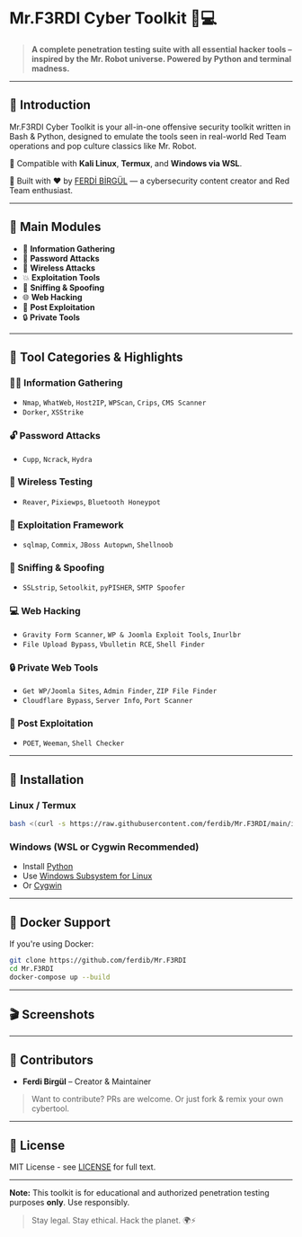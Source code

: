 # Mr.F3RDI Cyber Toolkit 🐰💻

&#x20;&#x20;

> **A complete penetration testing suite with all essential hacker tools – inspired by the Mr. Robot universe. Powered by Python and terminal madness.**

---

## 🧠 Introduction

Mr.F3RDI Cyber Toolkit is your all-in-one offensive security toolkit written in Bash & Python, designed to emulate the tools seen in real-world Red Team operations and pop culture classics like Mr. Robot.

🔹 Compatible with **Kali Linux**, **Termux**, and **Windows via WSL**.

🔹 Built with ❤️ by [FERDİ BİRGÜL](https://github.com/ferdibrgll) — a cybersecurity content creator and Red Team enthusiast.



---

## 🧰 Main Modules

- 📡 **Information Gathering**
- 🔐 **Password Attacks**
- 📶 **Wireless Attacks**
- 💥 **Exploitation Tools**
- 🧅 **Sniffing & Spoofing**
- 🌐 **Web Hacking**
- 🎯 **Post Exploitation**
- 🔒 **Private Tools**

---

## 📂 Tool Categories & Highlights

### 🕵️‍♂️ Information Gathering

- `Nmap`, `WhatWeb`, `Host2IP`, `WPScan`, `Crips`, `CMS Scanner`
- `Dorker`, `XSStrike`

### 🔓 Password Attacks

- `Cupp`, `Ncrack`, `Hydra`

### 📡 Wireless Testing

- `Reaver`, `Pixiewps`, `Bluetooth Honeypot`

### 🎯 Exploitation Framework

- `sqlmap`, `Commix`, `JBoss Autopwn`, `Shellnoob`

### 🧅 Sniffing & Spoofing

- `SSLstrip`, `Setoolkit`, `pyPISHER`, `SMTP Spoofer`

### 💻 Web Hacking

- `Gravity Form Scanner`, `WP & Joomla Exploit Tools`, `Inurlbr`
- `File Upload Bypass`, `Vbulletin RCE`, `Shell Finder`

### 🔒 Private Web Tools

- `Get WP/Joomla Sites`, `Admin Finder`, `ZIP File Finder`
- `Cloudflare Bypass`, `Server Info`, `Port Scanner`

### 🧬 Post Exploitation

- `POET`, `Weeman`, `Shell Checker`

---

## 🚀 Installation

### Linux / Termux

```bash
bash <(curl -s https://raw.githubusercontent.com/ferdib/Mr.F3RDI/main/install.sh)
```

### Windows (WSL or Cygwin Recommended)

- Install [Python](https://www.python.org/downloads/)
- Use [Windows Subsystem for Linux](https://docs.microsoft.com/en-us/windows/wsl/install)
- Or [Cygwin](https://www.cygwin.com/)

---

## 🐳 Docker Support

If you're using Docker:

```bash
git clone https://github.com/ferdib/Mr.F3RDI
cd Mr.F3RDI
docker-compose up --build
```

---

## 🎬 Screenshots





---

## 👥 Contributors

- **Ferdi Birgül** – Creator & Maintainer

> Want to contribute? PRs are welcome. Or just fork & remix your own cybertool.

---

## 📜 License

MIT License - see [LICENSE](LICENSE) for full text.

---

**Note:** This toolkit is for educational and authorized penetration testing purposes **only**. Use responsibly.

> Stay legal. Stay ethical. Hack the planet. 🌍⚡

